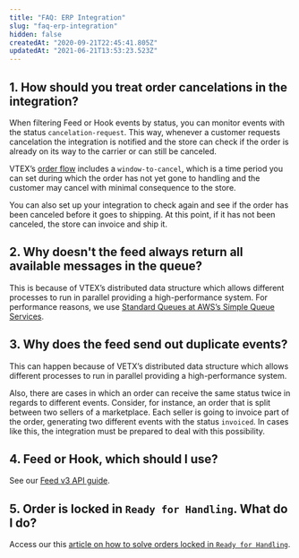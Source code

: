 ```yaml
---
title: "FAQ: ERP Integration"
slug: "faq-erp-integration"
hidden: false
createdAt: "2020-09-21T22:45:41.805Z"
updatedAt: "2021-06-21T13:53:23.523Z"
---
```


## 1. How should you treat order cancelations in the integration?

When filtering Feed or Hook events by status, you can monitor events with the status `cancelation-request`. This way, whenever a customer requests cancelation the integration is notified and the store can check if the order is already on its way to the carrier or can still be canceled.

VTEX’s [order flow](https://help.vtex.com/tutorial/order-flow-on-the-oms--tutorials_196#) includes a `window-to-cancel`, which is a time period you can set during which the order has not yet gone to handling and the customer may cancel with minimal consequence to the store.

You can also set up your integration to check again and see if the order has been canceled before it goes to shipping. At this point, if it has not been canceled, the store can invoice and ship it.

## 2. Why doesn't the feed always return all available messages in the queue?

This is because of VTEX’s distributed data structure which allows different processes to run in parallel providing a high-performance system. For performance reasons, we use [Standard Queues at AWS’s Simple Queue Services](https://aws.amazon.com/pt/sqs/features/).

## 3. Why does the feed send out duplicate events?

This can happen because of VETX’s distributed data structure which allows different processes to run in parallel providing a high-performance system.

Also, there are cases in which an order can receive the same status twice in regards to different events. Consider, for instance, an order that is split between two sellers of a marketplace. Each seller is going to invoice part of the order, generating two different events with the status `invoiced`. In cases like this, the integration must be prepared to deal with this possibility.

## 4. Feed or Hook, which should I use?

See our [Feed v3 API guide](https://developers.vtex.com/vtex-rest-api/docs/feed-v3-1).

## 5. Order is locked in `Ready for Handling`. What do I do?

Access our this [article on how to solve orders locked in `Ready for Handling`](https://help.vtex.com/faq/meus-pedidos-estao-travados-em-pronto-para-manuseio--frequentlyAskedQuestions_771#).
